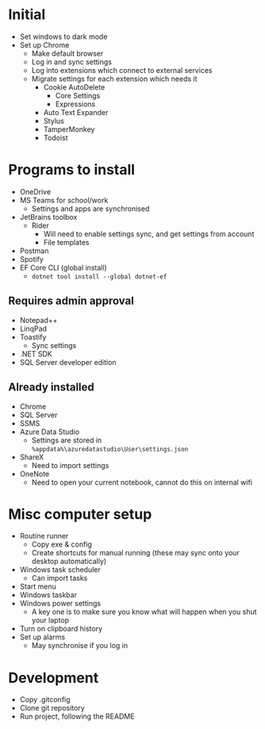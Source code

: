 # Initial

- Set windows to dark mode
- Set up Chrome
  - Make default browser
  - Log in and sync settings
  - Log into extensions which connect to external services
  - Migrate settings for each extension which needs it
	- Cookie AutoDelete
		- Core Settings
		- Expressions
	- Auto Text Expander
	- Stylus
	- TamperMonkey
	- Todoist

# Programs to install

- OneDrive
- MS Teams for school/work
	- Settings and apps are synchronised
- JetBrains toolbox
	- Rider
		- Will need to enable settings sync, and get settings from account
		- File templates
- Postman
- Spotify
- EF Core CLI (global install)
	- `dotnet tool install --global dotnet-ef`

## Requires admin approval

- Notepad++
- LinqPad
- Toastify
	- Sync settings
- .NET SDK
- SQL Server developer edition

## Already installed

- Chrome
- SQL Server
- SSMS
- Azure Data Studio
	- Settings are stored in `%appdata%\azuredatastudio\User\settings.json`
- ShareX
	- Need to import settings
- OneNote
	- Need to open your current notebook, cannot do this on internal wifi

# Misc computer setup

- Routine runner
  - Copy exe & config
  - Create shortcuts for manual running (these may sync onto your desktop automatically)
- Windows task scheduler
	- Can import tasks
- Start menu
- Windows taskbar
- Windows power settings
	- A key one is to make sure you know what will happen when you shut your laptop
- Turn on clipboard history
- Set up alarms
	- May synchronise if you log in

# Development

- Copy .gitconfig
- Clone git repository
- Run project, following the README